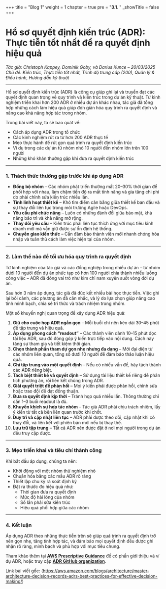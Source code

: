 +++
title = "Blog 1"
weight = 1
chapter = true
pre = "<b>3.1. </b>"
_showTitle = false
+++


# Hồ sơ quyết định kiến trúc (ADR): Thực tiễn tốt nhất để ra quyết định hiệu quả

*Tác giả: Christoph Kappey, Dominik Goby, và Darius Kunce – 20/03/2025*  
*Chủ đề: Kiến trúc, Thực tiễn tốt nhất, Trình độ trung cấp (200), Quản lý & Điều hành, Hướng dẫn kỹ thuật*

---

Hồ sơ quyết định kiến trúc (ADR) là công cụ giúp ghi lại và truyền đạt các quyết định quan trọng về quy trình và kiến trúc trong dự án kỹ thuật. Từ kinh nghiệm triển khai hơn 200 ADR ở nhiều dự án khác nhau, tác giả đã tổng hợp những cách làm hiệu quả giúp đơn giản hóa quy trình ra quyết định và nâng cao khả năng hợp tác trong nhóm.

Trong bài viết này, ta sẽ bao quát về:

- Cách áp dụng ADR trong tổ chức  
- Các kinh nghiệm rút ra từ hơn 200 ADR thực tế  
- Mẹo thực hành để rút gọn quá trình ra quyết định kiến trúc  
- Ví dụ trong các dự án từ nhóm nhỏ 10 người đến nhóm lớn trên 100 người  
- Những khó khăn thường gặp khi đưa ra quyết định kiến trúc  

---

### 1. Thách thức thường gặp trước khi áp dụng ADR

- **Đồng bộ nhóm** – Các nhóm phát triển thường mất 20–30% thời gian để phối hợp với nhau, làm chậm tiến độ ra mắt tính năng và gia tăng chi phí do phải chỉnh sửa kiến trúc nhiều lần.  
- **Tính linh hoạt thiết kế** – Khó tìm điểm cân bằng giữa thiết kế ban đầu và sự thay đổi liên tục trong môi trường Agile hoặc DevOps.  
- **Yêu cầu phi chức năng** – Luôn có những đánh đổi giữa bảo mật, khả năng bảo trì và khả năng mở rộng.  
- **Thay đổi yêu cầu** – Kiến trúc phải liên tục thích ứng với mục tiêu kinh doanh mới mà vẫn giữ được sự ổn định hệ thống.  
- **Chuyển giao kiến thức** – Cần đảm bảo thành viên mới nhanh chóng hòa nhập và tuân thủ cách làm việc hiện tại của nhóm.  

---

### 2. Làm thế nào để tối ưu hóa quy trình ra quyết định

Từ kinh nghiệm của tác giả và các đồng nghiệp trong nhiều dự án – từ nhóm dưới 10 người đến dự án phức tạp có hơn 100 người chia thành nhiều luồng công việc – ADR đã đóng vai trò như kim chỉ nam xuyên suốt vòng đời dự án.  

Sau hơn 3 năm áp dụng, tác giả đã đúc kết nhiều bài học thực tiễn. Việc ghi lại bối cảnh, các phương án đã cân nhắc, và lý do lựa chọn giúp nâng cao tính minh bạch, chia sẻ tri thức và trách nhiệm trong nhóm.  

Một số khuyến nghị quan trọng để xây dựng ADR hiệu quả:

1. **Giữ cho cuộc họp ADR ngắn gọn** – Mỗi buổi chỉ nên kéo dài 30–45 phút để tập trung và hiệu quả.  
2. **Áp dụng phong cách “readout”** – Các thành viên dành 10–15 phút đọc tài liệu ADR, sau đó đóng góp ý kiến trực tiếp vào nội dung. Cách này tăng sự tham gia và tiết kiệm thời gian.  
3. **Chọn thành phần tham dự gọn nhẹ nhưng đa dạng** – Mời đại diện từ các nhóm liên quan, tổng số dưới 10 người để đảm bảo thảo luận hiệu quả.  
4. **Chỉ tập trung vào một quyết định** – Nếu có nhiều vấn đề, hãy tách thành các ADR riêng biệt.  
5. **Tách biệt thiết kế và quyết định** – Sử dụng tài liệu thiết kế riêng để phân tích phương án, rồi liên kết chúng trong ADR.  
6. **Giải quyết triệt để phản hồi** – Mọi ý kiến phải được phản hồi, chỉnh sửa hoặc trao đổi để đạt đồng thuận.  
7. **Đưa ra quyết định kịp thời** – Tránh họp quá nhiều lần. Thông thường chỉ cần 1–3 buổi readout là đủ.  
8. **Khuyến khích sự hợp tác nhóm** – Tác giả ADR phải chịu trách nhiệm, lấy ý kiến từ tất cả bên liên quan trước khi chốt.  
9. **Duy trì và cập nhật liên tục** – ADR phải được theo dõi, cập nhật khi có thay đổi, và liên kết với phiên bản mới nếu bị thay thế.  
10. **Lưu trữ tập trung** – Tất cả ADR nên được đặt ở nơi mọi người trong dự án đều truy cập được.  

---

### 3. Mẹo triển khai và tiêu chí thành công

Khi bắt đầu áp dụng, chúng ta nên:

- Khởi động với một nhóm thử nghiệm nhỏ  
- Chuẩn hóa bằng các mẫu ADR rõ ràng  
- Thiết lập chu kỳ rà soát định kỳ  
- Đặt ra thước đo hiệu quả như:  
  - Thời gian đưa ra quyết định  
  - Mức độ hài lòng của nhóm  
  - Số lần phải sửa kiến trúc  
  - Hiệu quả phối hợp giữa các nhóm  

---

### 4. Kết luận

Áp dụng ADR theo những thực tiễn trên sẽ giúp quá trình ra quyết định trở nên gọn nhẹ, tăng tính hợp tác, và đảm bảo mọi quyết định đều được ghi nhận rõ ràng, minh bạch và phù hợp với mục tiêu chung.  

Tham khảo thêm tại **[AWS Prescriptive Guidance](https://docs.aws.amazon.com/prescriptive-guidance/latest/adr/adr.html)** để có phần giới thiệu và ví dụ ADR, hoặc truy cập **[ADR GitHub organization](https://adr.github.io/)**.

Link bài viết gốc: (https://aws.amazon.com/blogs/architecture/master-architecture-decision-records-adrs-best-practices-for-effective-decision-making/)
